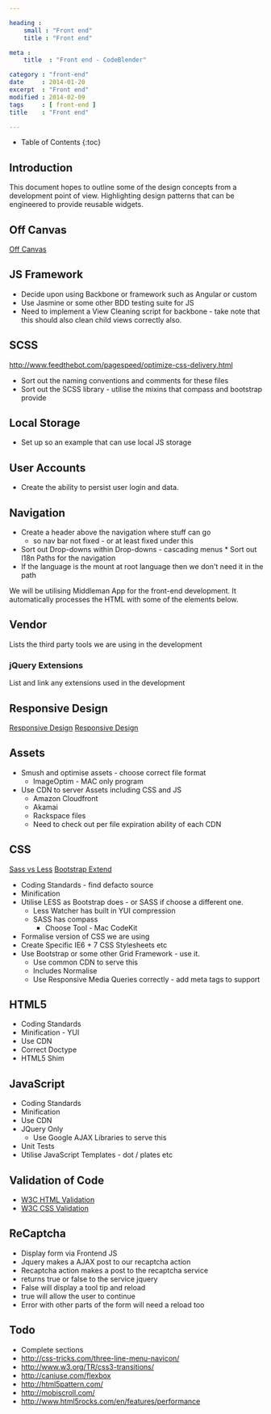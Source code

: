 ```yaml
---

heading :
    small : "Front end"
    title : "Front end"

meta :
    title  : "Front end - CodeBlender"

category : "front-end"
date     : 2014-01-20
excerpt  : "Front end"
modified : 2014-02-09
tags     : [ front-end ]
title    : "Front end"

---
```


* Table of Contents
{:toc}

## Introduction

This document hopes to outline some of the design concepts from a development
point of view. Highlighting design patterns that can be engineered to provide
reusable widgets.

## Off Canvas

[Off Canvas][]

## JS Framework

* Decide upon using Backbone or framework such as Angular or custom
* Use Jasmine or some other BDD testing suite for JS
* Need to implement a View Cleaning script for backbone - take note that this
  should also clean child views correctly also.

## SCSS

http://www.feedthebot.com/pagespeed/optimize-css-delivery.html

* Sort out the naming conventions and comments for these files
* Sort out the SCSS library - utilise the mixins that compass and bootstrap provide

## Local Storage
* Set up so an example that can use local JS storage

## User Accounts
* Create the ability to persist user login and data.

## Navigation
* Create a header above the navigation where stuff can go
    * so nav bar not fixed - or at least fixed under this
* Sort out Drop-downs within Drop-downs - cascading menus
* Sort out I18n Paths for the navigation
* If the language is the mount at root language then we don't need it in the path

We will be utilising Middleman App for the front-end development.
It automatically processes the HTML with some of the elements below.

## Vendor

Lists the third party tools we are using in the development

### jQuery Extensions

List and link any extensions used in the development

## Responsive Design

[Responsive Design](http://en.wikipedia.org/wiki/Responsive_web_design)
[Responsive Design](http://mashable.com/2012/12/11/responsive-web-design/)

## Assets

* Smush and optimise assets - choose correct file format
    * ImageOptim - MAC only program
* Use CDN to server Assets including CSS and JS
    * Amazon Cloudfront
    * Akamai
    * Rackspace files
    * Need to check out per file expiration ability of each CDN

## CSS

[Sass vs Less](http://css-tricks.com/sass-vs-less/)
[Bootstrap Extend](http://twitter.github.com/bootstrap/extend.html)

* Coding Standards - find defacto source
* Minification
* Utilise LESS as Bootstrap does - or SASS if choose a different one.
    * Less Watcher has built in YUI compression
    * SASS has compass
        * Choose Tool - Mac CodeKit
* Formalise version of CSS we are using
* Create Specific IE6 + 7 CSS Stylesheets etc
* Use Bootstrap or some other Grid Framework - use it.
    * Use common CDN to serve this
    * Includes Normalise
    * Use Responsive Media Queries correctly - add meta tags to support

## HTML5

* Coding Standards
* Minification - YUI
* Use CDN
* Correct Doctype
* HTML5 Shim

## JavaScript

* Coding Standards
* Minification
* Use CDN
* JQuery Only
    * Use Google AJAX Libraries to serve this
* Unit Tests
* Utilise JavaScript Templates - dot / plates etc

## Validation of Code

* [W3C HTML Validation](http://validator.w3.org/)
* [W3C CSS Validation](http://jigsaw.w3.org/css-validator/)

## ReCaptcha

* Display form via Frontend JS
* Jquery makes a AJAX post to our recaptcha action
* Recaptcha action makes a post to the recaptcha service
* returns true or false to the service jquery
* False will display a tool tip and reload
* true will allow the user to continue
* Error with other parts of the form will need a reload too

## Todo
* Complete sections
* http://css-tricks.com/three-line-menu-navicon/
* http://www.w3.org/TR/css3-transitions/
* http://caniuse.com/flexbox
* http://html5pattern.com/
* http://mobiscroll.com/
* http://www.html5rocks.com/en/features/performance

[Off Canvas]:http://jasonweaver.name/lab/offcanvas/variations/